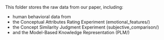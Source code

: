 This folder stores the raw data from our paper, including:
  - human behavioral data from
  -   the Conceptual Attributes Rating Experiment (emotional_features/)
  -   the Concept Similarity Judgment Experiment (subjective_comparison/)
  - and the Model-Based Knowledge Representation (PLM/)
